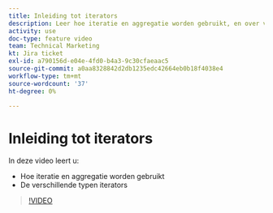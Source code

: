 ```yaml
---
title: Inleiding tot iterators
description: Leer hoe iteratie en aggregatie worden gebruikt, en over verschillende soorten iterators in [!DNL Adobe Workfront Fusion].
activity: use
doc-type: feature video
team: Technical Marketing
kt: Jira ticket
exl-id: a790156d-e04e-4fd0-b4a3-9c30cfaeaac5
source-git-commit: a0aa8328842d2db1235edc42664eb0b18f4038e4
workflow-type: tm+mt
source-wordcount: '37'
ht-degree: 0%

---
```


# Inleiding tot iterators

In deze video leert u:

* Hoe iteratie en aggregatie worden gebruikt
* De verschillende typen iterators

>[!VIDEO](https://video.tv.adobe.com/v/335277/?quality=12)
